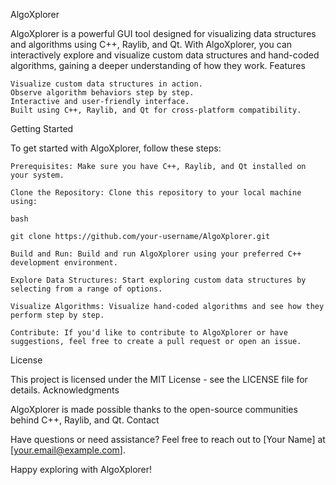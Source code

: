 AlgoXplorer

AlgoXplorer is a powerful GUI tool designed for visualizing data structures and algorithms using C++, Raylib, and Qt. With AlgoXplorer, you can interactively explore and visualize custom data structures and hand-coded algorithms, gaining a deeper understanding of how they work.
Features

    Visualize custom data structures in action.
    Observe algorithm behaviors step by step.
    Interactive and user-friendly interface.
    Built using C++, Raylib, and Qt for cross-platform compatibility.

Getting Started

To get started with AlgoXplorer, follow these steps:

    Prerequisites: Make sure you have C++, Raylib, and Qt installed on your system.

    Clone the Repository: Clone this repository to your local machine using:

    bash

    git clone https://github.com/your-username/AlgoXplorer.git

    Build and Run: Build and run AlgoXplorer using your preferred C++ development environment.

    Explore Data Structures: Start exploring custom data structures by selecting from a range of options.

    Visualize Algorithms: Visualize hand-coded algorithms and see how they perform step by step.

    Contribute: If you'd like to contribute to AlgoXplorer or have suggestions, feel free to create a pull request or open an issue.

License

This project is licensed under the MIT License - see the LICENSE file for details.
Acknowledgments

AlgoXplorer is made possible thanks to the open-source communities behind C++, Raylib, and Qt.
Contact

Have questions or need assistance? Feel free to reach out to [Your Name] at [your.email@example.com].

Happy exploring with AlgoXplorer!
